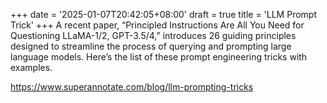 +++
date = '2025-01-07T20:42:05+08:00'
draft = true
title = 'LLM Prompt Trick'
+++
A recent paper, “Principled Instructions Are All You Need for Questioning LLaMA-1/2, GPT-3.5/4,” introduces 26 guiding principles designed to streamline the process of querying and prompting large language models. Here’s the list of these prompt engineering tricks with examples.

https://www.superannotate.com/blog/llm-prompting-tricks